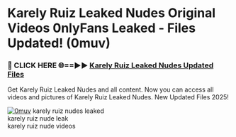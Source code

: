 # Karely Ruiz Leaked Nudes Original Videos 0nlyFans Leaked - Files Updated! (0muv)

<h3>🔴 CLICK HERE 🌐==►► <a href="https://tinyurl.com/5h6xmrr3" rel="nofollow">Karely Ruiz Leaked Nudes Updated Files</a></h3>

Get Karely Ruiz Leaked Nudes and all content. Now you can access all videos and pictures of Karely Ruiz Leaked Nudes. New Updated Files 2025!

[![0muv](https://i.imgur.com/KVD873Z.gif)](https://tinyurl.com/5h6xmrr3)
karely ruiz nudes leaked<br>
karely ruiz nude leak<br>
karely ruiz nude videos